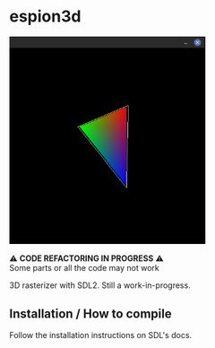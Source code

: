 # espion3d  

  <img src="https://raw.githubusercontent.com/spy-ware/espion3d/main/screenshot.png" width="350">

  
  
⚠️ **CODE REFACTORING IN PROGRESS** ⚠️  
Some parts or all the code may not work  


3D rasterizer with SDL2. Still a work-in-progress.

## Installation / How to compile

Follow the installation instructions on SDL's docs.
